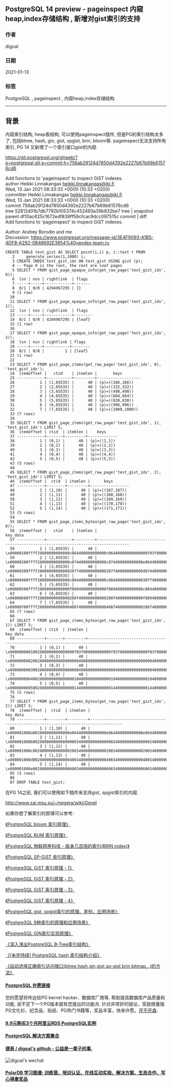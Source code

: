 ## PostgreSQL 14 preview - pageinspect 内窥heap,index存储结构 , 新增对gist索引的支持  
  
### 作者  
digoal  
  
### 日期  
2021-01-13   
  
### 标签  
PostgreSQL , pageinspect , 内窥heap,index存储结构  
  
----  
  
## 背景  
内窥索引结构, heap表结构, 可以使用pageinspect插件, 但是PG的索引结构太多了, 包括btree, hash, gin, gist, spgist, brin, bloom等. pageinspect无法支持所有索引, PG 14 又新增了一个索引接口gist的内窥.  
  
https://git.postgresql.org/gitweb/?p=postgresql.git;a=commit;h=756ab29124d7850d4392e2227b67b69b61576cd6  
  
Add functions to 'pageinspect' to inspect GiST indexes.  
author	Heikki Linnakangas <heikki.linnakangas@iki.fi>	  
Wed, 13 Jan 2021 08:33:33 +0000 (10:33 +0200)  
committer	Heikki Linnakangas <heikki.linnakangas@iki.fi>	  
Wed, 13 Jan 2021 08:33:33 +0000 (10:33 +0200)  
commit	756ab29124d7850d4392e2227b67b69b61576cd6  
tree	52812d01b7db7792b105374c452493a39b832be7	tree | snapshot  
parent	df10ac625c1672edf839ff59cfcac9dcc097515c	commit | diff  
Add functions to 'pageinspect' to inspect GiST indexes.  
  
Author: Andrey Borodin and me  
Discussion: https://www.postgresql.org/message-id/3E4F9093-A1B5-4DF8-A292-0B48692E3954%40yandex-team.ru  
  
  
```  
CREATE TABLE test_gist AS SELECT point(i,i) p, i::text t FROM  
   2     generate_series(1,1000) i;  
   3 CREATE INDEX test_gist_idx ON test_gist USING gist (p);  
   4 -- Page 0 is the root, the rest are leaf pages  
   5 SELECT * FROM gist_page_opaque_info(get_raw_page('test_gist_idx', 0));  
   6  lsn | nsn | rightlink  | flags   
   7 -----+-----+------------+-------  
   8  0/1 | 0/0 | 4294967295 | {}  
   9 (1 row)  
  10   
  11 SELECT * FROM gist_page_opaque_info(get_raw_page('test_gist_idx', 1));  
  12  lsn | nsn | rightlink  | flags    
  13 -----+-----+------------+--------  
  14  0/1 | 0/0 | 4294967295 | {leaf}  
  15 (1 row)  
  16   
  17 SELECT * FROM gist_page_opaque_info(get_raw_page('test_gist_idx', 2));  
  18  lsn | nsn | rightlink | flags    
  19 -----+-----+-----------+--------  
  20  0/1 | 0/0 |         1 | {leaf}  
  21 (1 row)  
  22   
  23 SELECT * FROM gist_page_items(get_raw_page('test_gist_idx', 0), 'test_gist_idx');  
  24  itemoffset |   ctid    | itemlen |       keys          
  25 ------------+-----------+---------+-------------------  
  26           1 | (1,65535) |      40 | (p)=((166,166))  
  27           2 | (2,65535) |      40 | (p)=((332,332))  
  28           3 | (3,65535) |      40 | (p)=((498,498))  
  29           4 | (4,65535) |      40 | (p)=((664,664))  
  30           5 | (5,65535) |      40 | (p)=((830,830))  
  31           6 | (6,65535) |      40 | (p)=((996,996))  
  32           7 | (7,65535) |      40 | (p)=((1000,1000))  
  33 (7 rows)  
  34   
  35 SELECT * FROM gist_page_items(get_raw_page('test_gist_idx', 1), 'test_gist_idx') LIMIT 5;  
  36  itemoffset | ctid  | itemlen |    keys       
  37 ------------+-------+---------+-------------  
  38           1 | (0,1) |      40 | (p)=((1,1))  
  39           2 | (0,2) |      40 | (p)=((2,2))  
  40           3 | (0,3) |      40 | (p)=((3,3))  
  41           4 | (0,4) |      40 | (p)=((4,4))  
  42           5 | (0,5) |      40 | (p)=((5,5))  
  43 (5 rows)  
  44   
  45 SELECT * FROM gist_page_items(get_raw_page('test_gist_idx', 2), 'test_gist_idx') LIMIT 5;  
  46  itemoffset |  ctid  | itemlen |      keys         
  47 ------------+--------+---------+-----------------  
  48           1 | (1,10) |      40 | (p)=((167,167))  
  49           2 | (1,11) |      40 | (p)=((168,168))  
  50           3 | (1,12) |      40 | (p)=((169,169))  
  51           4 | (1,13) |      40 | (p)=((170,170))  
  52           5 | (1,14) |      40 | (p)=((171,171))  
  53 (5 rows)  
  54   
  55 SELECT * FROM gist_page_items_bytea(get_raw_page('test_gist_idx', 0));  
  56  itemoffset |   ctid    | itemlen |                                      key_data                                        
  57 ------------+-----------+---------+------------------------------------------------------------------------------------  
  58           1 | (1,65535) |      40 | \x00000100ffff28000000000000c064400000000000c06440000000000000f03f000000000000f03f  
  59           2 | (2,65535) |      40 | \x00000200ffff28000000000000c074400000000000c074400000000000e064400000000000e06440  
  60           3 | (3,65535) |      40 | \x00000300ffff28000000000000207f400000000000207f400000000000d074400000000000d07440  
  61           4 | (4,65535) |      40 | \x00000400ffff28000000000000c084400000000000c084400000000000307f400000000000307f40  
  62           5 | (5,65535) |      40 | \x00000500ffff28000000000000f089400000000000f089400000000000c884400000000000c88440  
  63           6 | (6,65535) |      40 | \x00000600ffff28000000000000208f400000000000208f400000000000f889400000000000f88940  
  64           7 | (7,65535) |      40 | \x00000700ffff28000000000000408f400000000000408f400000000000288f400000000000288f40  
  65 (7 rows)  
  66   
  67 SELECT * FROM gist_page_items_bytea(get_raw_page('test_gist_idx', 1)) LIMIT 5;  
  68  itemoffset | ctid  | itemlen |                                      key_data                                        
  69 ------------+-------+---------+------------------------------------------------------------------------------------  
  70           1 | (0,1) |      40 | \x0000000001002800000000000000f03f000000000000f03f000000000000f03f000000000000f03f  
  71           2 | (0,2) |      40 | \x00000000020028000000000000000040000000000000004000000000000000400000000000000040  
  72           3 | (0,3) |      40 | \x00000000030028000000000000000840000000000000084000000000000008400000000000000840  
  73           4 | (0,4) |      40 | \x00000000040028000000000000001040000000000000104000000000000010400000000000001040  
  74           5 | (0,5) |      40 | \x00000000050028000000000000001440000000000000144000000000000014400000000000001440  
  75 (5 rows)  
  76   
  77 SELECT * FROM gist_page_items_bytea(get_raw_page('test_gist_idx', 2)) LIMIT 5;  
  78  itemoffset |  ctid  | itemlen |                                      key_data                                        
  79 ------------+--------+---------+------------------------------------------------------------------------------------  
  80           1 | (1,10) |      40 | \x000001000a0028000000000000e064400000000000e064400000000000e064400000000000e06440  
  81           2 | (1,11) |      40 | \x000001000b0028000000000000006540000000000000654000000000000065400000000000006540  
  82           3 | (1,12) |      40 | \x000001000c0028000000000000206540000000000020654000000000002065400000000000206540  
  83           4 | (1,13) |      40 | \x000001000d0028000000000000406540000000000040654000000000004065400000000000406540  
  84           5 | (1,14) |      40 | \x000001000e0028000000000000606540000000000060654000000000006065400000000000606540  
  85 (5 rows)  
  86   
  87 DROP TABLE test_gist;  
```  
  
在PG 14之前, 我们可以使用如下插件来支持gist, spgist索引的内窥.  
  
http://www.sai.msu.su/~megera/wiki/Gevel      
  
如果你想了解索引的原理可以参考:  
  
[《PostgreSQL bloom 索引原理》](../202011/20201128_04.md)    
  
[《PostgreSQL RUM 索引原理》](../202011/20201128_02.md)    
  
[《PostgreSQL 物联网黑科技 - 瘦身几百倍的索引(BRIN index)》](../201604/20160414_01.md)    
  
[《PostgreSQL SP-GiST 索引原理》](../202011/20201128_01.md)    
  
[《PostgreSQL GiST 索引原理 - 1》](../202010/20201004_01.md)    
  
[《PostgreSQL GiST 索引原理 - 2》](../202010/20201004_02.md)    
  
[《PostgreSQL GiST 索引原理 - 3》](../202010/20201004_03.md)    
  
[《PostgreSQL GiST 索引原理 - 4》](../202010/20201004_04.md)    
  
[《PostgreSQL gist, spgist索引的原理、差别、应用场景》](../201906/20190604_03.md)    
  
[《PostgreSQL 9种索引的原理和应用场景》](../201706/20170627_01.md)    
  
[《PostgreSQL GIN索引实现原理》](../201702/20170204_01.md)    
  
[《深入浅出PostgreSQL B-Tree索引结构》](../201605/20160528_01.md)    
  
[《[未完待续] PostgreSQL hash 索引结构介绍》](../201803/20180316_02.md)    
  
[《自动选择正确索引访问接口(btree,hash,gin,gist,sp-gist,brin,bitmap...)的方法》](../201706/20170617_01.md)    
    
  
#### [PostgreSQL 许愿链接](https://github.com/digoal/blog/issues/76 "269ac3d1c492e938c0191101c7238216")
您的愿望将传达给PG kernel hacker、数据库厂商等, 帮助提高数据库产品质量和功能, 说不定下一个PG版本就有您提出的功能点. 针对非常好的提议，奖励限量版PG文化衫、纪念品、贴纸、PG热门书籍等，奖品丰富，快来许愿。[开不开森](https://github.com/digoal/blog/issues/76 "269ac3d1c492e938c0191101c7238216").  
  
  
#### [9.9元购买3个月阿里云RDS PostgreSQL实例](https://www.aliyun.com/database/postgresqlactivity "57258f76c37864c6e6d23383d05714ea")
  
  
#### [PostgreSQL 解决方案集合](https://yq.aliyun.com/topic/118 "40cff096e9ed7122c512b35d8561d9c8")
  
  
#### [德哥 / digoal's github - 公益是一辈子的事.](https://github.com/digoal/blog/blob/master/README.md "22709685feb7cab07d30f30387f0a9ae")
  
  
![digoal's wechat](../pic/digoal_weixin.jpg "f7ad92eeba24523fd47a6e1a0e691b59")
  
  
#### [PolarDB 学习图谱: 训练营、培训认证、在线互动实验、解决方案、生态合作、写心得拿奖品](https://www.aliyun.com/database/openpolardb/activity "8642f60e04ed0c814bf9cb9677976bd4")
  
